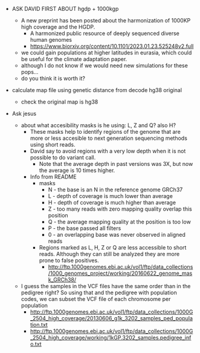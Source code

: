 - ASK DAVID FIRST ABOUT hgdp + 1000kgp
	- A new preprint has been posted about the harmonization of 1000KP high coverage and the HGDP. 
		- A harmonized public resource of deeply sequenced diverse human genomes
		- https://www.biorxiv.org/content/10.1101/2023.01.23.525248v2.full
	- we could gain populations at higher latitudes in eurasia, which could be useful for the climate adaptation paper. 
	- although I do not know if we would need new simulations for these pops...
	- do you think it is worth it?

- calculate map file using genetic distance from decode hg38 original
	- check the original map is hg38

- Ask jesus 
	- about what accesibility masks is he using: L, Z and Q? also H?
		- These masks help to identify regions of the genome that are more or less accesible to next generation sequencing methods using short reads.
		- David say to avoid regions with a very low depth when it is not possible to do variant call.
			- Note that the average depth in past versions was 3X, but now the average is 10 times higher.
		- Info from README
			- masks
				- N - the base is an N in the reference genome GRCh37
				- L - depth of coverage is much lower than average
				- H - depth of coverage is much higher than average
				- Z - too many reads with zero mapping quality overlap this position
				- Q - the average mapping quality at the position is too low
				- P - the base passed all filters
				- 0 - an overlapping base was never observed in aligned reads 
			- Regions marked as L, H, Z or Q are less accessible to short reads. Although they can still be analyzed they are more prone to false positives.
				- http://ftp.1000genomes.ebi.ac.uk/vol1/ftp/data_collections/1000_genomes_project/working/20160622_genome_mask_GRCh38/
	- I guess the samples in the VCF files have the same order than in the pedigree right? So using that and the pedigree with population codes, we can subset the VCF file of each chromosome per population
		- http://ftp.1000genomes.ebi.ac.uk/vol1/ftp/data_collections/1000G_2504_high_coverage/20130606_g1k_3202_samples_ped_population.txt
		- http://ftp.1000genomes.ebi.ac.uk/vol1/ftp/data_collections/1000G_2504_high_coverage/working/1kGP.3202_samples.pedigree_info.txt


